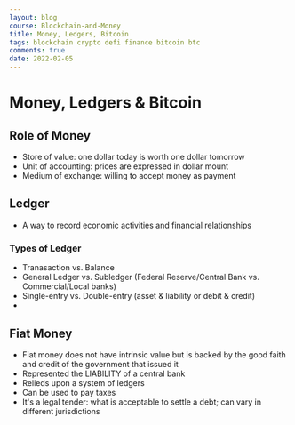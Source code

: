 ```yaml
---
layout: blog
course: Blockchain-and-Money
title: Money, Ledgers, Bitcoin
tags: blockchain crypto defi finance bitcoin btc
comments: true
date: 2022-02-05
---
```


# Money, Ledgers & Bitcoin

## Role of Money
*   Store of value: one dollar today is worth one dollar tomorrow
*   Unit of accounting: prices are expressed in dollar mount
*   Medium of exchange: willing to accept money as payment

## Ledger
*   A way to record economic activities and financial relationships

### Types of Ledger
*   Tranasaction vs. Balance
*   General Ledger vs. Subledger (Federal Reserve/Central Bank vs. Commercial/Local banks)
*   Single-entry vs. Double-entry (asset & liability or debit & credit)
*  

## Fiat Money
*   Fiat money does not have intrinsic value but is backed by the good faith and credit of the government that issued it
*   Represented the LIABILITY of a central bank
*   Relieds upon a system of ledgers
*   Can be used to pay taxes
*   It's a legal tender: what is acceptable to settle a debt; can vary in different jurisdictions
